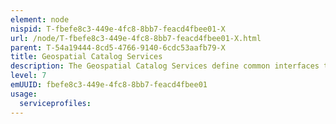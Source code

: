 ```yaml
---
element: node
nispid: T-fbefe8c3-449e-4fc8-8bb7-feacd4fbee01-X
url: /node/T-fbefe8c3-449e-4fc8-8bb7-feacd4fbee01-X.html
parent: T-54a19444-8cd5-4766-9140-6cdc53aafb79-X
title: Geospatial Catalog Services
description: The Geospatial Catalog Services define common interfaces to discover, browse, and query metadata about geospatial data, services, and other potential resources.
level: 7
emUUID: fbefe8c3-449e-4fc8-8bb7-feacd4fbee01
usage:
  serviceprofiles:
---
```

